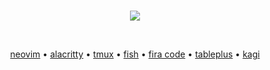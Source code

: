 <br>

<p align="center">
  <a href="https://en.wikipedia.org/wiki/Soap_Bubbles_(Chardin)"><img src="https://i.postimg.cc/k5zDtRqs/download.png"></a>
</p>

<br>

<p align="center">
<a href="https://neovim.io">neovim</a> • <a href="https://alacritty.org">alacritty</a> • <a href="https://github.com/tmux/tmux/wiki">tmux</a> • <a href="https://fishshell.com">fish</a> • <a href="https://github.com/tonsky/FiraCode">fira code</a> • <a href="https://tableplus.com">tableplus</a> • <a href="https://kagi.com">kagi</a>
</p>

<br>
